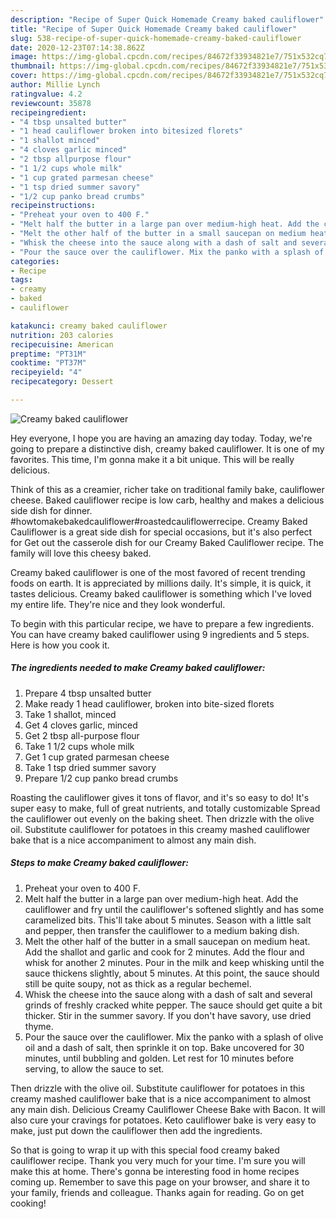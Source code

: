 ```yaml
---
description: "Recipe of Super Quick Homemade Creamy baked cauliflower"
title: "Recipe of Super Quick Homemade Creamy baked cauliflower"
slug: 538-recipe-of-super-quick-homemade-creamy-baked-cauliflower
date: 2020-12-23T07:14:38.862Z
image: https://img-global.cpcdn.com/recipes/84672f33934821e7/751x532cq70/creamy-baked-cauliflower-recipe-main-photo.jpg
thumbnail: https://img-global.cpcdn.com/recipes/84672f33934821e7/751x532cq70/creamy-baked-cauliflower-recipe-main-photo.jpg
cover: https://img-global.cpcdn.com/recipes/84672f33934821e7/751x532cq70/creamy-baked-cauliflower-recipe-main-photo.jpg
author: Millie Lynch
ratingvalue: 4.2
reviewcount: 35878
recipeingredient:
- "4 tbsp unsalted butter"
- "1 head cauliflower broken into bitesized florets"
- "1 shallot minced"
- "4 cloves garlic minced"
- "2 tbsp allpurpose flour"
- "1 1/2 cups whole milk"
- "1 cup grated parmesan cheese"
- "1 tsp dried summer savory"
- "1/2 cup panko bread crumbs"
recipeinstructions:
- "Preheat your oven to 400 F."
- "Melt half the butter in a large pan over medium-high heat. Add the cauliflower and fry until the cauliflower&#39;s softened slightly and has some caramelized bits. This&#39;ll take about 5 minutes. Season with a little salt and pepper, then transfer the cauliflower to a medium baking dish."
- "Melt the other half of the butter in a small saucepan on medium heat. Add the shallot and garlic and cook for 2 minutes. Add the flour and whisk for another 2 minutes. Pour in the milk and keep whisking until the sauce thickens slightly, about 5 minutes. At this point, the sauce should still be quite soupy, not as thick as a regular bechemel."
- "Whisk the cheese into the sauce along with a dash of salt and several grinds of freshly cracked white pepper. The sauce should get quite a bit thicker. Stir in the summer savory. If you don&#39;t have savory, use dried thyme."
- "Pour the sauce over the cauliflower. Mix the panko with a splash of olive oil and a dash of salt, then sprinkle it on top. Bake uncovered for 30 minutes, until bubbling and golden. Let rest for 10 minutes before serving, to allow the sauce to set."
categories:
- Recipe
tags:
- creamy
- baked
- cauliflower

katakunci: creamy baked cauliflower 
nutrition: 203 calories
recipecuisine: American
preptime: "PT31M"
cooktime: "PT37M"
recipeyield: "4"
recipecategory: Dessert

---
```



![Creamy baked cauliflower](https://img-global.cpcdn.com/recipes/84672f33934821e7/751x532cq70/creamy-baked-cauliflower-recipe-main-photo.jpg)

Hey everyone, I hope you are having an amazing day today. Today, we're going to prepare a distinctive dish, creamy baked cauliflower. It is one of my favorites. This time, I'm gonna make it a bit unique. This will be really delicious.

Think of this as a creamier, richer take on traditional family bake, cauliflower cheese. Baked cauliflower recipe is low carb, healthy and makes a delicious side dish for dinner. #howtomakebakedcauliflower#roastedcauliflowerrecipe. Creamy Baked Cauliflower is a great side dish for special occasions, but it&#39;s also perfect for Get out the casserole dish for our Creamy Baked Cauliflower recipe. The family will love this cheesy baked.

Creamy baked cauliflower is one of the most favored of recent trending foods on earth. It is appreciated by millions daily. It's simple, it is quick, it tastes delicious. Creamy baked cauliflower is something which I've loved my entire life. They're nice and they look wonderful.


To begin with this particular recipe, we have to prepare a few ingredients. You can have creamy baked cauliflower using 9 ingredients and 5 steps. Here is how you cook it.

<!--inarticleads1-->

##### The ingredients needed to make Creamy baked cauliflower:

1. Prepare 4 tbsp unsalted butter
1. Make ready 1 head cauliflower, broken into bite-sized florets
1. Take 1 shallot, minced
1. Get 4 cloves garlic, minced
1. Get 2 tbsp all-purpose flour
1. Take 1 1/2 cups whole milk
1. Get 1 cup grated parmesan cheese
1. Take 1 tsp dried summer savory
1. Prepare 1/2 cup panko bread crumbs


Roasting the cauliflower gives it tons of flavor, and it&#39;s so easy to do! It&#39;s super easy to make, full of great nutrients, and totally customizable Spread the cauliflower out evenly on the baking sheet. Then drizzle with the olive oil. Substitute cauliflower for potatoes in this creamy mashed cauliflower bake that is a nice accompaniment to almost any main dish. 

<!--inarticleads2-->

##### Steps to make Creamy baked cauliflower:

1. Preheat your oven to 400 F.
1. Melt half the butter in a large pan over medium-high heat. Add the cauliflower and fry until the cauliflower&#39;s softened slightly and has some caramelized bits. This&#39;ll take about 5 minutes. Season with a little salt and pepper, then transfer the cauliflower to a medium baking dish.
1. Melt the other half of the butter in a small saucepan on medium heat. Add the shallot and garlic and cook for 2 minutes. Add the flour and whisk for another 2 minutes. Pour in the milk and keep whisking until the sauce thickens slightly, about 5 minutes. At this point, the sauce should still be quite soupy, not as thick as a regular bechemel.
1. Whisk the cheese into the sauce along with a dash of salt and several grinds of freshly cracked white pepper. The sauce should get quite a bit thicker. Stir in the summer savory. If you don&#39;t have savory, use dried thyme.
1. Pour the sauce over the cauliflower. Mix the panko with a splash of olive oil and a dash of salt, then sprinkle it on top. Bake uncovered for 30 minutes, until bubbling and golden. Let rest for 10 minutes before serving, to allow the sauce to set.


Then drizzle with the olive oil. Substitute cauliflower for potatoes in this creamy mashed cauliflower bake that is a nice accompaniment to almost any main dish. Delicious Creamy Cauliflower Cheese Bake with Bacon. It will also cure your cravings for potatoes. Keto cauliflower bake is very easy to make, just put down the cauliflower then add the ingredients. 

So that is going to wrap it up with this special food creamy baked cauliflower recipe. Thank you very much for your time. I'm sure you will make this at home. There's gonna be interesting food in home recipes coming up. Remember to save this page on your browser, and share it to your family, friends and colleague. Thanks again for reading. Go on get cooking!
